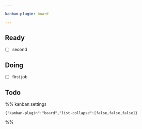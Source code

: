 ```yaml
---

kanban-plugin: board

---
```


## Ready

- [ ] second


## Doing

- [ ] first job


## Todo





%% kanban:settings
```
{"kanban-plugin":"board","list-collapse":[false,false,false]}
```
%%